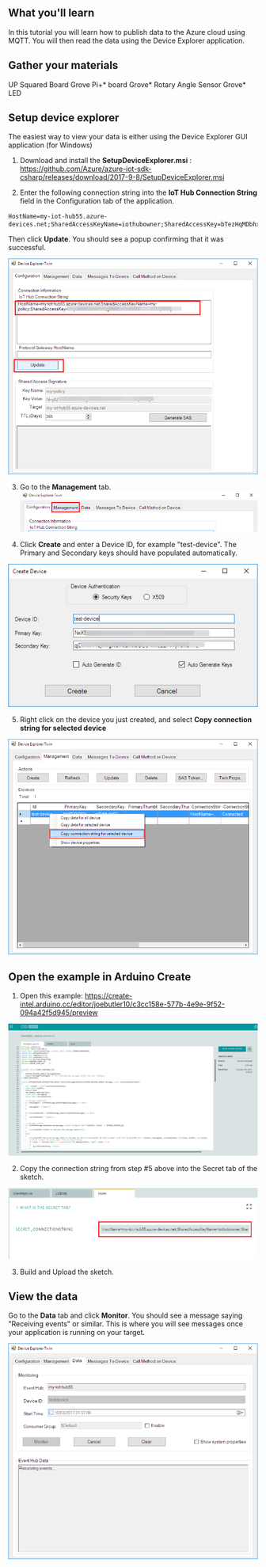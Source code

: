 ## What you'll learn
In this tutorial you will learn how to publish data to the Azure cloud using MQTT.  You will then read the data using the Device Explorer application.

## Gather your materials
UP Squared Board
Grove Pi+* board
Grove* Rotary Angle Sensor
Grove* LED

## Setup device explorer

The easiest way to view your data is either using the Device Explorer GUI application (for Windows)

1. Download and install the **SetupDeviceExplorer.msi** : https://github.com/Azure/azure-iot-sdk-csharp/releases/download/2017-9-8/SetupDeviceExplorer.msi

2. Enter the following connection string into the **IoT Hub Connection String** field in the Configuration tab of the application.  

```
HostName=my-iot-hub55.azure-devices.net;SharedAccessKeyName=iothubowner;SharedAccessKey=bTezHqMDbhxy6fkGW09sXLCB6pYbAd9p7qZ0zAdiOEg=
```

Then click **Update**.  You should see a popup confirming that it was successful.

![](./../../extras/screen9.png)

3. Go to the **Management** tab.
![](./../../extras/screen10.png)

4. Click **Create** and enter a Device ID, for example "test-device".  The Primary and Secondary keys should have populated automatically.

![](./../../extras/screen11.png)

5. Right click on the device you just created, and select **Copy connection string for selected device**

![](./../../extras/screen12.png)


## Open the example in Arduino Create

1. Open this example: https://create-intel.arduino.cc/editor/joebutler10/c3cc158e-577b-4e9e-9f52-094a42f5d945/preview 

![](./../../extras/screen13.png)

2. Copy the connection string from step #5 above into the Secret tab of the sketch.

![](./../../extras/screen14.png)

3. Build and Upload the sketch.

## View the data
Go to the **Data** tab and click **Monitor**.  You should see a message saying "Receiving events" or similar.  This is where you will see messages once your application is running on your target.

![](./../../extras/screen15.png)

